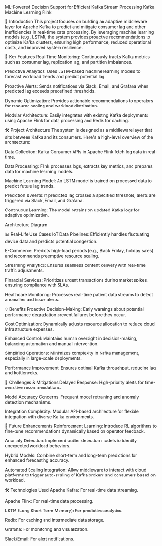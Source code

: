 ML-Powered Decision Support for Efficient Kafka Stream Processing
Kafka
Machine Learning
Flink

📖 Introduction
This project focuses on building an adaptive middleware layer for Apache Kafka to predict and mitigate consumer lag and other inefficiencies in real-time data processing. By leveraging machine learning models (e.g., LSTM), the system provides proactive recommendations to optimize Kafka clusters, ensuring high performance, reduced operational costs, and improved system resilience.

🚀 Key Features
Real-Time Monitoring: Continuously tracks Kafka metrics such as consumer lag, replication lag, and partition imbalances.

Predictive Analytics: Uses LSTM-based machine learning models to forecast workload trends and predict potential lag.

Proactive Alerts: Sends notifications via Slack, Email, and Grafana when predicted lag exceeds predefined thresholds.

Dynamic Optimization: Provides actionable recommendations to operators for resource scaling and workload distribution.

Modular Architecture: Easily integrates with existing Kafka deployments using Apache Flink for data processing and Redis for caching.

🛠️ Project Architecture
The system is designed as a middleware layer that sits between Kafka and its consumers. Here's a high-level overview of the architecture:

Data Collection: Kafka Consumer APIs in Apache Flink fetch log data in real-time.

Data Processing: Flink processes logs, extracts key metrics, and prepares data for machine learning models.

Machine Learning Model: An LSTM model is trained on processed data to predict future lag trends.

Prediction & Alerts: If predicted lag crosses a specified threshold, alerts are triggered via Slack, Email, and Grafana.

Continuous Learning: The model retrains on updated Kafka logs for adaptive optimization.

Architecture Diagram

📊 Real-Life Use Cases
IoT Data Pipelines: Efficiently handles fluctuating device data and predicts potential congestion.

E-Commerce: Predicts high-load periods (e.g., Black Friday, holiday sales) and recommends preemptive resource scaling.

Streaming Analytics: Ensures seamless content delivery with real-time traffic adjustments.

Financial Services: Prioritizes urgent transactions during market spikes, ensuring compliance with SLAs.

Healthcare Monitoring: Processes real-time patient data streams to detect anomalies and issue alerts.

💡 Benefits
Proactive Decision-Making: Early warnings about potential performance degradation prevent failures before they occur.

Cost Optimization: Dynamically adjusts resource allocation to reduce cloud infrastructure expenses.

Enhanced Control: Maintains human oversight in decision-making, balancing automation and manual intervention.

Simplified Operations: Minimizes complexity in Kafka management, especially in large-scale deployments.

Performance Improvement: Ensures optimal Kafka throughput, reducing lag and bottlenecks.

🧠 Challenges & Mitigations
Delayed Response: High-priority alerts for time-sensitive recommendations.

Model Accuracy Concerns: Frequent model retraining and anomaly detection mechanisms.

Integration Complexity: Modular API-based architecture for flexible integration with diverse Kafka environments.

🔮 Future Enhancements
Reinforcement Learning: Introduce RL algorithms to fine-tune recommendations dynamically based on operator feedback.

Anomaly Detection: Implement outlier detection models to identify unexpected workload behaviors.

Hybrid Models: Combine short-term and long-term predictions for enhanced forecasting accuracy.

Automated Scaling Integration: Allow middleware to interact with cloud platforms to trigger auto-scaling of Kafka brokers and consumers based on workload.

🛠️ Technologies Used
Apache Kafka: For real-time data streaming.

Apache Flink: For real-time data processing.

LSTM (Long Short-Term Memory): For predictive analytics.

Redis: For caching and intermediate data storage.

Grafana: For monitoring and visualization.

Slack/Email: For alert notifications.
